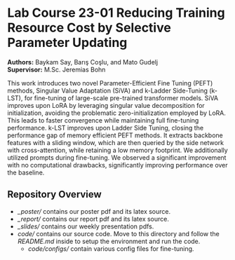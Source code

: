 # Lab Course 23-01 Reducing Training Resource Cost by Selective Parameter Updating

**Authors:** Baykam Say, Barış Coşlu, and Mato Gudelj \
**Supervisor:** M.Sc. Jeremias Bohn

This work introduces two novel Parameter-Efficient Fine Tuning (PEFT) methods, Singular Value Adaptation (SiVA) and k-Ladder Side-Tuning (k-LST), for fine-tuning of large-scale pre-trained transformer models. SiVA improves upon LoRA by leveraging singular value decomposition for initialization, avoiding the problematic zero-initialization employed by LoRA. This leads to faster convergence while maintaining full fine-tuning performance. k-LST improves upon Ladder Side Tuning, closing the performance gap of memory efficient PEFT methods. It extracts backbone features with a sliding window, which are then queried by the side network with cross-attention, while retaining a low memory footprint. We additionally utilized prompts during fine-tuning. We observed a significant improvement with no computational drawbacks, significantly improving performance over the baseline.

## Repository Overview
- *_poster/* contains our poster pdf and its latex source.
- *_report/* contains our report pdf and its latex source.
- *_slides/* contains our weekly presentation pdfs.
- *code/* contains our source code. Move to this directory and follow the *README.md* inside to setup the environment and run the code.
  - *code/configs/* contain various config files for fine-tuning.